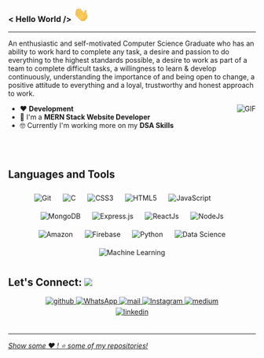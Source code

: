 ### < Hello World />  <img src="Hi.gif" width="32px">
<hr>

An enthusiastic and self-motivated Computer Science Graduate who has an ability to work hard to complete any task, a desire and passion to do everything to the highest standards possible, a desire to work as part of a team to complete difficult tasks, a willingness to learn & develop continuously, understanding the importance of and being open to change, a positive attitude to everything and a loyal, trustworthy and honest approach to work. 


<img align="right" alt="GIF" height="200px" src="https://media.giphy.com/media/Y4ak9Ki2GZCbJxAnJD/giphy.gif" />

- ❤️ **Development**
- 🤟 I'm a **MERN Stack Website Developer**
- 🤓 Currently I'm working more on my **DSA Skills**

   

<br/>
<br>

## Languages and Tools  
<div align="center">  
<img style="margin: 10px" src="https://profilinator.rishav.dev/skills-assets/git-scm-icon.svg" alt="Git" height="50" />  
<img style="margin: 10px" src="https://profilinator.rishav.dev/skills-assets/c-original.svg" alt="C" height="50" />   
<img style="margin: 10px" src="https://profilinator.rishav.dev/skills-assets/css3-original-wordmark.svg" alt="CSS3" height="50" />  
<img style="margin: 10px" src="https://profilinator.rishav.dev/skills-assets/html5-original-wordmark.svg" alt="HTML5" height="50" />  
<img style="margin: 10px" src="https://profilinator.rishav.dev/skills-assets/javascript-original.svg" alt="JavaScript" height="50" />

<img style="margin: 10px" src="https://profilinator.rishav.dev/skills-assets/mongodb-original-wordmark.svg" alt="MongoDB" height="50" />  
<img style="margin: 10px" src="https://profilinator.rishav.dev/skills-assets/express-original-wordmark.svg" alt="Express.js" height="50" />  
<img style="margin: 10px" src="https://profilinator.rishav.dev/skills-assets/react-original-wordmark.svg" alt="ReactJs" height="50" /> 
<img style="margin: 10px" src="https://upload.wikimedia.org/wikipedia/commons/thumb/7/7e/Node.js_logo_2015.svg/1200px-Node.js_logo_2015.svg.png" alt="NodeJs" height="30" />  
<br>
<img style="margin: 10px" src="https://www.marketplace.org/wp-content/uploads/2019/07/ama2.png?resize=740%2C204" alt="Amazon" height="30" />  
<img style="margin: 10px" src="https://profilinator.rishav.dev/skills-assets/firebase.png" alt="Firebase" height="50" />

<img style="margin: 10px" src="https://qph.fs.quoracdn.net/main-qimg-28cadbd02699c25a88e5c78d73c7babc" alt="Python" height="50" />  
<img style="margin: 10px" src="https://tcilitchandigarh.com/images/data-science.png" alt="Data Science" height="50" />  
<img style="margin: 10px" src="https://thumbs.dreamstime.com/b/ml-machine-learning-concept-keywords-people-icons-flat-vector-illustration-isolated-white-ml-machine-learning-concept-196588062.jpg" alt="Machine Learning" height="50" />  
</div>  

## Let's Connect: <img src = "https://static.skaip.org/img/emoticons/180x180/f6fcff/handshake.gif" width="25px">
<div align="center">  
    <a href="https://github.com/Utkarsh-Technical?tab=repositories" target="_blank">
    <img src=https://rapidapi.com/blog/wp-content/uploads/2017/01/octocat.gif alt=github height="100px" style="margin-bottom: 5px;" />
    </a>
    <a href="https://wa.me/917305368127" target="_blank">
    <img src=https://media3.giphy.com/media/jU9PVpqUvR0aNc3nvX/giphy.gif alt=WhatsApp height="100px" style="margin-bottom: 5px;" />
    </a>
    </a>
    <a href="mailto:1998utkarshshukla@gmail.com" target="_blank">
    <img src=https://i.pinimg.com/originals/18/20/7c/18207c9a2ebb2a05db42923c49c25d68.gif alt=mail height="120px" style="margin-bottom: 5px;" />
    </a>
    <a href="https://www.instagram.com/darklordlucifer98/" target="_blank">
    <img src=https://i.pinimg.com/originals/83/02/66/8302668e65c27ce762fe49fdd0e96e0a.gif alt=Instagram height="110px" style="margin-bottom: 5px;" />
    </a>
    <a href="https://medium.com/@1998utkarshshukla" target="_blank">
    <img src=https://cdn.dribbble.com/users/810172/screenshots/2541224/motion-dribble-medium-1.gif alt=medium height="130px" style="margin-bottom: 5px;" />
    </a><br>
    <a href="https://www.linkedin.com/in/utkarsh-shukla-377193173/" target="_blank">
    <img src=https://i.pinimg.com/originals/d2/85/01/d2850178d64d8f9f49a7652c6522c768.gif alt=linkedin height="200px" style="margin-bottom: 5px;" /> 
</div>
<br/>  

<hr>

<i> Show some ❤️ ! ⭐️  some of my repositories!</i>
